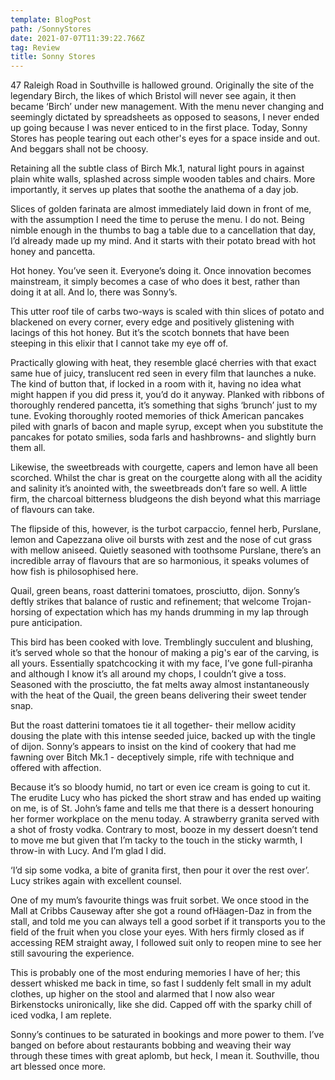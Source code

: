 ```yaml
---
template: BlogPost
path: /SonnyStores
date: 2021-07-07T11:39:22.766Z
tag: Review
title: Sonny Stores
---
```

47 Raleigh Road in Southville is hallowed ground. Originally the site of the legendary Birch, the likes of which Bristol will never see again, it then became ‘Birch’ under new management. With the menu never changing and seemingly dictated by spreadsheets as opposed to seasons, I never ended up going because I was never enticed to in the first place. Today, Sonny Stores has people tearing out each other's eyes for a space inside and out. And beggars shall not be choosy.

Retaining all the subtle class of Birch Mk.1, natural light pours in against plain white walls, splashed across simple wooden tables and chairs. More importantly, it serves up plates that soothe the anathema of a day job.

Slices of golden farinata are almost immediately laid down in front of me, with the assumption I need the time to peruse the menu. I do not. Being nimble enough in the thumbs to bag a table due to a cancellation that day, I’d already made up my mind. And it starts with their potato bread with hot honey and pancetta.

Hot honey. You’ve seen it. Everyone’s doing it. Once innovation becomes mainstream, it simply becomes a case of who does it best, rather than doing it at all. And lo, there was Sonny’s.

This utter roof tile of carbs two-ways is scaled with thin slices of potato and blackened on every corner, every edge and positively glistening with lacings of this hot honey. But it’s the scotch bonnets that have been steeping in this elixir that I cannot take my eye off of.

Practically glowing with heat, they resemble glacé cherries with that exact same hue of juicy, translucent red seen in every film that launches a nuke. The kind of button that, if locked in a room with it, having no idea what might happen if you did press it, you’d do it anyway. Planked with ribbons of thoroughly rendered pancetta, it’s something that sighs ‘brunch’ just to my tune. Evoking thoroughly rooted memories of thick American pancakes piled with gnarls of bacon and maple syrup, except when you substitute the pancakes for potato smilies, soda farls and hashbrowns- and slightly burn them all.

Likewise, the sweetbreads with courgette, capers and lemon have all been scorched. Whilst the char is great on the courgette along with all the acidity and salinity it’s anointed with, the sweetbreads don’t fare so well. A little firm, the charcoal bitterness bludgeons the dish beyond what this marriage of flavours can take.

The flipside of this, however, is the turbot carpaccio, fennel herb, Purslane, lemon and Capezzana olive oil bursts with zest and the nose of cut grass with mellow aniseed. Quietly seasoned with toothsome Purslane, there’s an incredible array of flavours that are so harmonious, it speaks volumes of how fish is philosophised here.

Quail, green beans, roast datterini tomatoes, prosciutto, dijon. Sonny’s deftly strikes that balance of rustic and refinement; that welcome Trojan-horsing of expectation which has my hands drumming in my lap through pure anticipation.

This bird has been cooked with love. Tremblingly succulent and blushing, it’s served whole so that the honour of making a pig's ear of the carving, is all yours. Essentially spatchcocking it with my face, I’ve gone full-piranha and although I know it’s all around my chops, I couldn’t give a toss. Seasoned with the prosciutto, the fat melts away almost instantaneously with the heat of the Quail, the green beans delivering their sweet tender snap.

But the roast datterini tomatoes tie it all together- their mellow acidity dousing the plate with this intense seeded juice, backed up with the tingle of dijon. Sonny’s appears to insist on the kind of cookery that had me fawning over Bitch Mk.1 - deceptively simple, rife with technique and offered with affection.

Because it’s so bloody humid, no tart or even ice cream is going to cut it. The erudite Lucy who has picked the short straw and has ended up waiting on me, is of St. John’s fame and tells me that there is a dessert honouring her former workplace on the menu today. A strawberry granita served with a shot of frosty vodka. Contrary to most, booze in my dessert doesn’t tend to move me but given that I’m tacky to the touch in the sticky warmth, I throw-in with Lucy. And I’m glad I did.

‘I’d sip some vodka, a bite of granita first, then pour it over the rest over’. Lucy strikes again with excellent counsel.

One of my mum’s favourite things was fruit sorbet. We once stood in the Mall at Cribbs Causeway after she got a round ofHäagen-Daz in from the stall, and told me you can always tell a good sorbet if it transports you to the field of the fruit when you close your eyes. With hers firmly closed as if accessing REM straight away, I followed suit only to reopen mine to see her still savouring the experience.

This is probably one of the most enduring memories I have of her; this dessert whisked me back in time, so fast I suddenly felt small in my adult clothes, up higher on the stool and alarmed that I now also wear Birkenstocks unironically, like she did. Capped off with the sparky chill of iced vodka, I am replete.

Sonny’s continues to be saturated in bookings and more power to them. I’ve banged on before about restaurants bobbing and weaving their way through these times with great aplomb, but heck, I mean it. Southville, thou art blessed once more.
